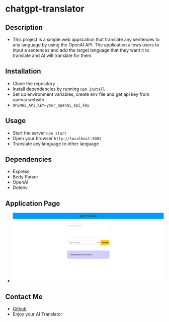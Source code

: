 # chatgpt-translator

## Description
* This project is a simple web application that translate any sentences to any language by using the OpenAI API. The application allows users to input a sentences and add the target language that they want it to translate and AI will translate for them.

## Installation
* Clone the repository
* Install dependencies by running ```npm install```
* Set up environment variables, create env file and get api key from openai website. 
* ```OPENAI_API_KEY=your_openai_api_key```

## Usage
* Start the server ```npm start```
* Open your browser ```http://localhost:3001```
* Translate any language to other language 

## Dependencies
* Express
* Body Parser
* OpenAI
* Dotenv

## Application Page
* ![application](./public/images/application-page.png)

## Contact Me

* [Github](https://github.com/veyselarslan12)
* Enjoy your AI Translator
